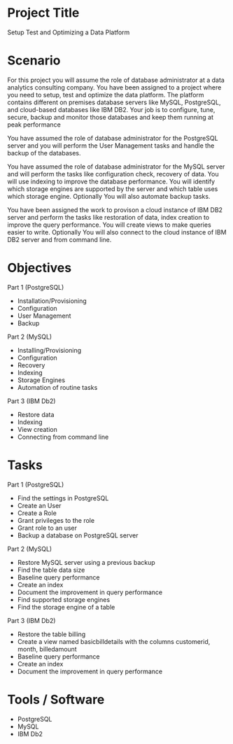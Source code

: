 # Project Title
Setup Test and Optimizing a Data Platform

# Scenario
For this project you will assume the role of database administrator at a data analytics consulting company. You have been assigned to a project where you need to setup, test and optimize the data platform. The platform contains different on premises database servers like MySQL, PostgreSQL, and cloud-based databases like IBM DB2. Your job is to configure, tune, secure, backup and monitor those databases and keep them running at peak performance

You have assumed the role of database administrator for the PostgreSQL server and you will perform the User Management tasks and handle the backup of the databases.

You have assumed the role of database administrator for the MySQL server and will perform the tasks like configuration check, recovery of data. You will use indexing to improve the database performance. You will identify which storage engines are supported by the server and which table uses which storage engine. Optionally You will also automate backup tasks.

You have been assigned the work to provison a cloud instance of IBM DB2 server and perform the tasks like restoration of data, index creation to improve the query performance. You will create views to make queries easier to write. Optionally You will also connect to the cloud instance of IBM DB2 server and from command line.

# Objectives
Part 1 (PostgreSQL)
  - Installation/Provisioning
  - Configuration
  - User Management
  - Backup

Part 2 (MySQL)
  - Installing/Provisioning
  - Configuration
  - Recovery
  - Indexing
  - Storage Engines
  - Automation of routine tasks

Part 3 (IBM Db2)
  - Restore data
  - Indexing
  - View creation
  - Connecting from command line

# Tasks
Part 1 (PostgreSQL)
  - Find the settings in PostgreSQL
  - Create an User
  - Create a Role
  - Grant privileges to the role
  - Grant role to an user
  - Backup a database on PostgreSQL server

Part 2 (MySQL)
  - Restore MySQL server using a previous backup
  - Find the table data size
  - Baseline query performance
  - Create an index
  - Document the improvement in query performance
  - Find supported storage engines
  - Find the storage engine of a table

Part 3 (IBM Db2)
  - Restore the table billing
  - Create a view named basicbilldetails with the columns customerid, month, billedamount
  - Baseline query performance
  - Create an index
  - Document the improvement in query performance

# Tools / Software
- PostgreSQL
- MySQL
- IBM Db2
